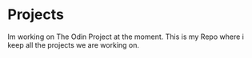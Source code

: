 # Projects

Im working on The Odin Project at the moment. This is my Repo where i keep all the projects we are working on. 
